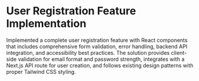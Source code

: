 # User Registration Feature Implementation

Implemented a complete user registration feature with React components that includes comprehensive form validation, error handling, backend API integration, and accessibility best practices. The solution provides client-side validation for email format and password strength, integrates with a Next.js API route for user creation, and follows existing design patterns with proper Tailwind CSS styling.